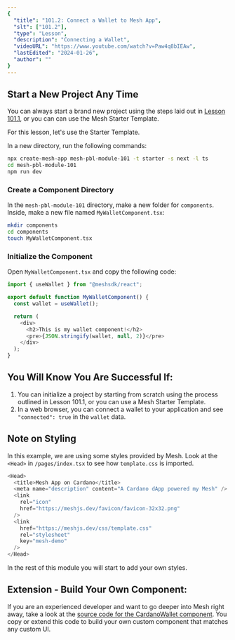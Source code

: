 ```yaml
---
{
  "title": "101.2: Connect a Wallet to Mesh App",
  "slt": ["101.2"],
  "type": "Lesson",
  "description": "Connecting a Wallet",
  "videoURL": "https://www.youtube.com/watch?v=Paw4q8bIEAw",
  "lastEdited": "2024-01-26",
  "author": ""
}
---
```


## Start a New Project Any Time
You can always start a brand new project using the steps laid out in [Lesson 101.1](/course/module/101/1011), or you can can use the Mesh Starter Template.

For this lesson, let's use the Starter Template.

In a new directory, run the following commands:

```bash
npx create-mesh-app mesh-pbl-module-101 -t starter -s next -l ts
cd mesh-pbl-module-101
npm run dev
```

### Create a Component Directory
In the `mesh-pbl-module-101` directory, make a new folder for `components`. Inside, make a new file named `MyWalletComponent.tsx`:
```bash
mkdir components
cd components
touch MyWalletComponent.tsx
```

### Initialize the Component
Open `MyWalletComponent.tsx` and copy the following code:
```typescript
import { useWallet } from "@meshsdk/react";

export default function MyWalletComponent() {
  const wallet = useWallet();

  return (
    <div>
      <h2>This is my wallet component!</h2>
      <pre>{JSON.stringify(wallet, null, 2)}</pre>
    </div>
  );
}
```

## You Will Know You Are Successful If:
1. You can initialize a project by starting from scratch using the process outlined in Lesson 101.1, or you can use a Mesh Starter Template.
2. In a web browser, you can connect a wallet to your application and see `"connected": true` in the `wallet` data.

## Note on Styling
In this example, we are using some styles provided by Mesh. Look at the `<Head>` in `/pages/index.tsx` to see how `template.css` is imported.
```typescript
<Head>
  <title>Mesh App on Cardano</title>
  <meta name="description" content="A Cardano dApp powered my Mesh" />
  <link
    rel="icon"
    href="https://meshjs.dev/favicon/favicon-32x32.png"
  />
  <link
    href="https://meshjs.dev/css/template.css"
    rel="stylesheet"
    key="mesh-demo"
  />
</Head>
```

In the rest of this module you will start to add your own styles.

## Extension - Build Your Own Component:
If you are an experienced developer and want to go deeper into Mesh right away, take a look at the [source code for the CardanoWallet component](https://github.com/MeshJS/mesh/blob/main/packages/demo/components/pages/apis/browserwallet/connectWallet.tsx). You copy or extend this code to build your own custom component that matches any custom UI.